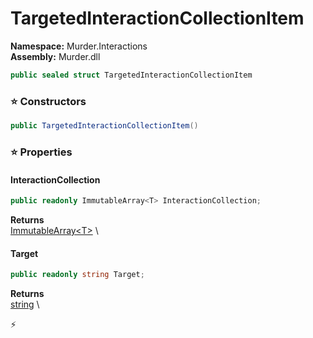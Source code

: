 # TargetedInteractionCollectionItem

**Namespace:** Murder.Interactions \
**Assembly:** Murder.dll

```csharp
public sealed struct TargetedInteractionCollectionItem
```

### ⭐ Constructors
```csharp
public TargetedInteractionCollectionItem()
```

### ⭐ Properties
#### InteractionCollection
```csharp
public readonly ImmutableArray<T> InteractionCollection;
```

**Returns** \
[ImmutableArray\<T\>](https://learn.microsoft.com/en-us/dotnet/api/System.Collections.Immutable.ImmutableArray-1?view=net-7.0) \
#### Target
```csharp
public readonly string Target;
```

**Returns** \
[string](https://learn.microsoft.com/en-us/dotnet/api/System.String?view=net-7.0) \


⚡
